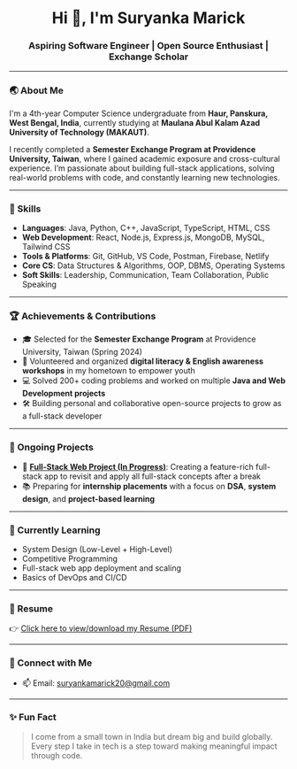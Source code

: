 <h1 align="center">Hi 👋, I'm Suryanka Marick</h1>
<h3 align="center">Aspiring Software Engineer | Open Source Enthusiast | Exchange Scholar</h3>

---

### 🌏 About Me

I'm a 4th-year Computer Science undergraduate from **Haur, Panskura, West Bengal, India**, currently studying at **Maulana Abul Kalam Azad University of Technology (MAKAUT)**.

I recently completed a **Semester Exchange Program at Providence University, Taiwan**, where I gained academic exposure and cross-cultural experience. I’m passionate about building full-stack applications, solving real-world problems with code, and constantly learning new technologies.

---

### 🧠 Skills

- **Languages**: Java, Python, C++, JavaScript, TypeScript, HTML, CSS  
- **Web Development**: React, Node.js, Express.js, MongoDB, MySQL, Tailwind CSS  
- **Tools & Platforms**: Git, GitHub, VS Code, Postman, Firebase, Netlify  
- **Core CS**: Data Structures & Algorithms, OOP, DBMS, Operating Systems  
- **Soft Skills**: Leadership, Communication, Team Collaboration, Public Speaking

---

### 🏆 Achievements & Contributions

- 🎓 Selected for the **Semester Exchange Program** at Providence University, Taiwan (Spring 2024)
- 🌱 Volunteered and organized **digital literacy & English awareness workshops** in my hometown to empower youth
- 💻 Solved 200+ coding problems and worked on multiple **Java and Web Development projects**
- 🛠 Building personal and collaborative open-source projects to grow as a full-stack developer

---

### 📌 Ongoing Projects

- 🔨 **[Full-Stack Web Project (In Progress)]()**: Creating a feature-rich full-stack app to revisit and apply all full-stack concepts after a break
- 📚 Preparing for **internship placements** with a focus on **DSA**, **system design**, and **project-based learning**

---

### 🌱 Currently Learning

- System Design (Low-Level + High-Level)
- Competitive Programming
- Full-stack web app deployment and scaling
- Basics of DevOps and CI/CD

---

### 📄 Resume

👉 [Click here to view/download my Resume (PDF)](./Suryanka_Marick_Resume.pdf)

---

### 🤝 Connect with Me

- 📫 Email: suryankamarick20@gmail.com

---

### ✨ Fun Fact

> I come from a small town in India but dream big and build globally. Every step I take in tech is a step toward making meaningful impact through code.
